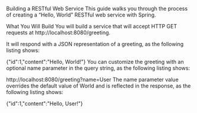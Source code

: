 Building a RESTful Web Service
This guide walks you through the process of creating a “Hello, World” RESTful web service with Spring.

What You Will Build
You will build a service that will accept HTTP GET requests at http://localhost:8080/greeting.

It will respond with a JSON representation of a greeting, as the following listing shows:

{"id":1,"content":"Hello, World!"}
You can customize the greeting with an optional name parameter in the query string, as the following listing shows:

http://localhost:8080/greeting?name=User
The name parameter value overrides the default value of World and is reflected in the response, as the following listing shows:

{"id":1,"content":"Hello, User!"}
